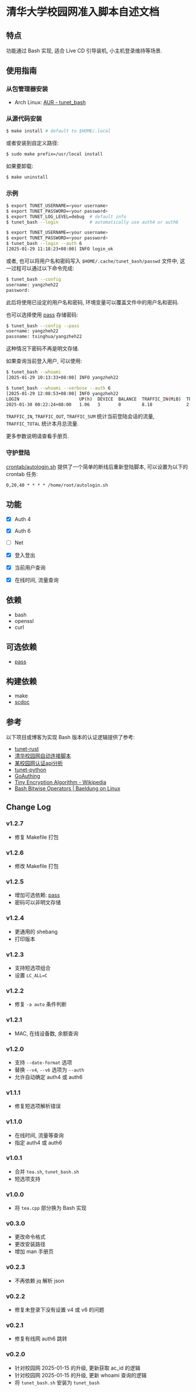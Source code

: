 # 清华大学校园网准入脚本自述文档

## 特点

功能通过 Bash 实现, 适合 Live CD 引导装机, 小主机登录维持等场景.

## 使用指南

### 从包管理器安装

- Arch Linux: [AUR - tunet_bash](https://aur.archlinux.org/packages/tunet_bash)

### 从源代码安装

```sh
$ make install # default to $HOME/.local
```

或者安装到自定义路径:

```sh
$ sudo make prefix=/usr/local install
```

如果要卸载:

```sh
$ make uninstall
```

### 示例

```sh
$ export TUNET_USERNAME=<your username>
$ export TUNET_PASSWORD=<your password>
$ export TUNET_LOG_LEVEL=debug  # default info
$ tunet_bash --login            # automatically use auth4 or auth6
```

```sh
$ export TUNET_USERNAME=<your username>
$ export TUNET_PASSWORD=<your password>
$ tunet_bash --login --auth 6
[2025-01-29 11:18:23+08:00] INFO login_ok
```

或者, 也可以将用户名和密码写入 `$HOME/.cache/tunet_bash/passwd` 文件中, 这一过程可以通过以下命令完成:

```sh
$ tunet_bash --config
username: yangzheh22
password:
```

此后将使用已设定的用户名和密码, 环境变量可以覆盖文件中的用户名和密码.

也可以选择使用 [pass](https://www.passwordstore.org/) 存储密码:

```sh
$ tunet_bash --config --pass
username: yangzheh22
passname: tsinghua/yangzheh22
```

这种情况下密码不再是明文存储.

如果查询当前登入用户, 可以使用:

```sh
$ tunet_bash --whoami
[2025-01-29 10:13:33+08:00] INFO yangzheh22
```

```sh
$ tunet_bash --whoami --verbose --auth 6
[2025-01-29 12:08:53+08:00] INFO yangzheh22
LOGIN                       UP(h)  DEVICE  BALANCE  TRAFFIC_IN(MiB)  TRAFFIC_OUT(MiB)  TRAFFIC_SUM(MiB)  TRAFFIC_TOTAL(GiB)  MAC                IP
2025-01-30 00:22:24+08:00   1.06   3       0        8.18             2.52              10.71             37.46               00:10:20:30:40:50  2402:f000:4:1008:809:ffff:ffff:3138
```

`TRAFFIC_IN`, `TRAFFIC_OUT`, `TRAFFIC_SUM` 统计当前登陆会话的流量, `TRAFFIC_TOTAL` 统计本月总流量.

更多参数说明请查看手册页.

### 守护登陆

[crontab/autologin.sh](./crontab/autologin.sh) 提供了一个简单的断线后重新登陆脚本, 可以设置为以下的 crontab 任务:

```
0,20,40 * * * * /home/root/autologin.sh
```

## 功能

- [x] Auth 4
- [x] Auth 6
- [ ] Net

- [x] 登入登出
- [x] 当前用户查询
- [x] 在线时间, 流量查询

## 依赖

- bash
- openssl
- curl

## 可选依赖

- [pass](https://www.passwordstore.org/)

## 构建依赖

- make
- [scdoc](https://git.sr.ht/~sircmpwn/scdoc)

## 参考

以下项目或博客为实现 Bash 版本的认证逻辑提供了参考:

- [tunet-rust](https://github.com/Berrysoft/tunet-rust)
- [清华校园网自动连接脚本](https://github.com/WhymustIhaveaname/TsinghuaTunet)
- [某校园网认证api分析](https://www.ciduid.top/2022/0706/school-network-auth/)
- [tunet-python](https://github.com/yuantailing/tunet-python/)
- [GoAuthing](https://github.com/z4yx/GoAuthing)
- [Tiny Encryption Algorithm - Wikipedia](https://en.wikipedia.org/wiki/Tiny_Encryption_Algorithm)
- [Bash Bitwise Operators | Baeldung on Linux](https://www.baeldung.com/linux/bash-bitwise-operators)

## Change Log

### v1.2.7

- 修复 Makefile 打包

### v1.2.6

- 修改 Makefile 打包

### v1.2.5

- 增加可选依赖: [pass](https://www.passwordstore.org/)
- 密码可以非明文存储

### v1.2.4

- 更通用的 shebang
- 打印版本

### v1.2.3

- 支持短选项组合
- 设置 `LC_ALL=C`

### v1.2.2

- 修复 `-a auto` 条件判断

### v1.2.1

- MAC, 在线设备数, 余额查询

### v1.2.0

- 支持 `--date-format` 选项
- 替换 `--v4`, `--v6` 选项为 `--auth`
- 允许自动确定 auth4 或 auth6

### v1.1.1

- 修复短选项解析错误

### v1.1.0

- 在线时间, 流量等查询
- 指定 auth4 或 auth6

### v1.0.1

- 合并 `tea.sh`, `tunet_bash.sh`
- 短选项支持

### v1.0.0

- 将 `tea.cpp` 部分换为 Bash 实现

### v0.3.0

- 更改命令格式
- 更改安装路径
- 增加 man 手册页

### v0.2.3

- 不再依赖 jq 解析 json

### v0.2.2

- 修复未登录下没有设置 v4 或 v6 的问题

### v0.2.1

- 修复有线网 auth6 跳转

### v0.2.0

- 针对校园网 2025-01-15 的升级, 更新获取 ac_id 的逻辑
- 针对校园网 2025-01-15 的升级, 更新 whoami 查询的逻辑
- 将 `tunet_bash.sh` 安装为 `tunet_bash`
